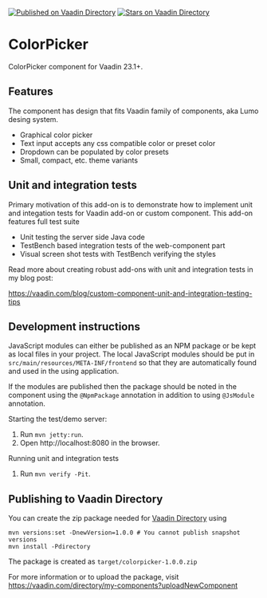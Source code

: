 [![Published on Vaadin  Directory](https://img.shields.io/badge/Vaadin%20Directory-published-00b4f0.svg)](https://vaadin.com/directory/component/colorpicker)
[![Stars on Vaadin Directory](https://img.shields.io/vaadin-directory/star/colorpicker.svg)](https://vaadin.com/directory/component/colorpicker)

# ColorPicker

ColorPicker component for Vaadin 23.1+.

## Features

The component has design that fits Vaadin family of components, aka Lumo desing system. 

* Graphical color picker
* Text input accepts any css compatible color or preset color
* Dropdown can be populated by color presets
* Small, compact, etc. theme variants

## Unit and integration tests

Primary motivation of this add-on is to demonstrate how to implement unit and integation
tests for Vaadin add-on or custom component. This add-on features full test suite

* Unit testing the server side Java code
* TestBench based integration tests of the web-component part
* Visual screen shot tests with TestBench verifying the styles

Read more about creating robust add-ons with unit and integration tests in my blog
post:

https://vaadin.com/blog/custom-component-unit-and-integration-testing-tips

## Development instructions

JavaScript modules can either be published as an NPM package or be kept as local 
files in your project. The local JavaScript modules should be put in 
`src/main/resources/META-INF/frontend` so that they are automatically found and 
used in the using application.

If the modules are published then the package should be noted in the component 
using the `@NpmPackage` annotation in addition to using `@JsModule` annotation.


Starting the test/demo server:
1. Run `mvn jetty:run`.
2. Open http://localhost:8080 in the browser.

Running unit and integration tests
1. Run `mvn verify -Pit`.

## Publishing to Vaadin Directory

You can create the zip package needed for [Vaadin Directory](https://vaadin.com/directory/) using
```
mvn versions:set -DnewVersion=1.0.0 # You cannot publish snapshot versions 
mvn install -Pdirectory
```

The package is created as `target/colorpicker-1.0.0.zip`

For more information or to upload the package, visit https://vaadin.com/directory/my-components?uploadNewComponent
